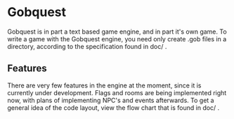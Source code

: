 # Gobquest

Gobquest is in part a text based game engine, and in part it's own game. To write a game with the Gobquest engine, you need only 
create .gob files in a directory, according to the specification found in doc/ .  

## Features
There are very few features in the engine at the moment, since it is currently under development. Flags and rooms are being 
implemented right now, with plans of implementing NPC's and events afterwards. To get a general idea of the code layout, view 
the flow chart that is found in doc/ .
